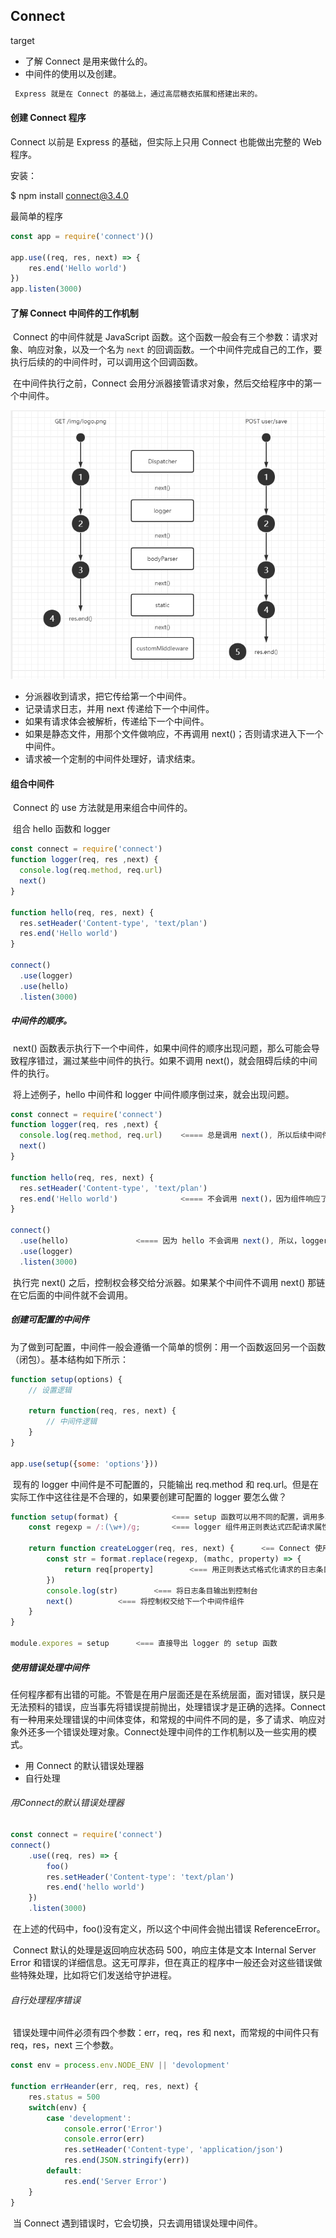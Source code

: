 ## Connect

target

- 了解 Connect 是用来做什么的。
- 中间件的使用以及创建。

```tex
 Express 就是在 Connect 的基础上，通过高层糖衣拓展和搭建出来的。
```



#### 创建 Connect 程序

Connect 以前是 Express 的基础，但实际上只用 Connect 也能做出完整的 Web 程序。

安装：

$ npm install connect@3.4.0

最简单的程序

```js
const app = require('connect')()

app.use((req, res, next) => {
    res.end('Hello world')
})
app.listen(3000)
```



#### 了解 Connect 中间件的工作机制

​		Connect 的中间件就是 JavaScript 函数。这个函数一般会有三个参数：请求对象、响应对象，以及一个名为 `next` 的回调函数。一个中间件完成自己的工作，要执行后续的的中间件时，可以调用这个回调函数。

​		在中间件执行之前，Connect 会用分派器接管请求对象，然后交给程序中的第一个中间件。

![](https://raw.githubusercontent.com/less-sugar/about-nodejs/master/images/Connect-MiddleWare.png)

- 分派器收到请求，把它传给第一个中间件。
- 记录请求日志，并用 next 传递给下一个中间件。
- 如果有请求体会被解析，传递给下一个中间件。
- 如果是静态文件，用那个文件做响应，不再调用 next()；否则请求进入下一个中间件。
- 请求被一个定制的中间件处理好，请求结束。



#### 组合中间件

​		Connect 的 use 方法就是用来组合中间件的。 

​		组合 hello 函数和 logger

```js
const connect = require('connect')
function logger(req, res ,next) {
  console.log(req.method, req.url)
  next()
}

function hello(req, res, next) {
  res.setHeader('Content-type', 'text/plan')
  res.end('Hello world')
}

connect()
  .use(logger)
  .use(hello)
  .listen(3000)
```



##### 中间件的顺序。

​		next() 函数表示执行下一个中间件，如果中间件的顺序出现问题，那么可能会导致程序错过，漏过某些中间件的执行。如果不调用 next()，就会阻碍后续的中间件的执行。

​		将上述例子，hello 中间件和 logger 中间件顺序倒过来，就会出现问题。

```js
const connect = require('connect')
function logger(req, res ,next) {
  console.log(req.method, req.url)    <==== 总是调用 next(), 所以后续中间件总会被调用
  next()
}

function hello(req, res, next) {
  res.setHeader('Content-type', 'text/plan')
  res.end('Hello world')			  <==== 不会调用 next()，因为组件响应了请求
}

connect()
  .use(hello)				<==== 因为 hello 不会调用 next(), 所以，logger永远不会被调用
  .use(logger)
  .listen(3000)
```

​		执行完 next() 之后，控制权会移交给分派器。如果某个中间件不调用 next() 那链在它后面的中间件就不会调用。



##### 创建可配置的中间件

​		为了做到可配置，中间件一般会遵循一个简单的惯例：用一个函数返回另一个函数（闭包）。基本结构如下所示：

```js
function setup(options) {
    // 设置逻辑
    
    return function(req, res, next) {
        // 中间件逻辑
    }
}
 
app.use(setup({some: 'options'}))
```



​		现有的 logger 中间件是不可配置的，只能输出 req.method 和 req.url。但是在实际工作中这往往是不合理的，如果要创建可配置的 logger 要怎么做？

```js
function setup(format) {			<=== setup 函数可以用不同的配置，调用多次
    const regexp = /:(\w+)/g;		<=== logger 组件用正则表达式匹配请求属性
    
    return function createLogger(req, res, next) {  	<== Connect 使用的真实 logger组件
        const str = format.replace(regexp, (mathc, property) => {
            return req[property]		<=== 用正则表达式格式化请求的日志条目
        })
        console.log(str)		<=== 将日志条目输出到控制台
        next()			<=== 将控制权交给下一个中间件组件
    }
}

module.expores = setup		<=== 直接导出 logger 的 setup 函数
```



##### 使用错误处理中间件

​		任何程序都有出错的可能。不管是在用户层面还是在系统层面，面对错误，朕只是无法预料的错误，应当事先将错误提前抛出，处理错误才是正确的选择。Connect有一种用来处理错误的中间体变体，和常规的中间件不同的是，多了请求、响应对象外还多一个错误处理对象。Connect处理中间件的工作机制以及一些实用的模式。

- 用 Connect 的默认错误处理器
- 自行处理

###### 用Connect的默认错误处理器

```js
const connect = require('connect')
connect()
	.use((req, res) => {
        foo()
    	res.setHeader('Content-type': 'text/plan')
    	res.end('hello world')
    })
	.listen(3000)
```

​		在上述的代码中，foo()没有定义，所以这个中间件会抛出错误 ReferenceError。

​		Connect 默认的处理是返回响应状态码 500，响应主体是文本 Internal Server Error 和错误的详细信息。这无可厚非，但在真正的程序中一般还会对这些错误做些特殊处理，比如将它们发送给守护进程。

###### 自行处理程序错误

​		错误处理中间件必须有四个参数：err，req，res 和 next，而常规的中间件只有 req，res，next 三个参数。

```js
const env = process.env.NODE_ENV || 'devolopment'

function errHeander(err, req, res, next) {
    res.status = 500
    switch(env) {
        case 'development':
            console.error('Error')
            console.error(err)
            res.setHeader('Content-type', 'application/json')
            res.end(JSON.stringify(err))
        default: 
            res.end('Server Error')
    }
}
```

​		当 Connect 遇到错误时，它会切换，只去调用错误处理中间件。

